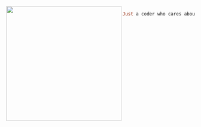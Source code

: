 <img align="left" src="https://github.com/EtherealNex.png" width="308" />

```haskell
Just a coder who cares about your privacy.

```
